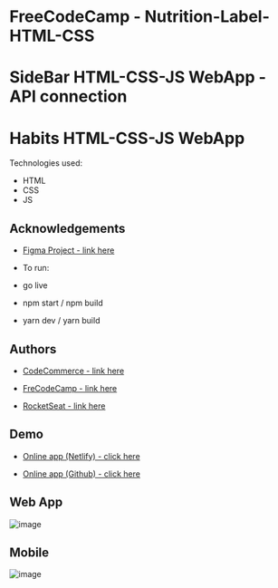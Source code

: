 
# FreeCodeCamp - Nutrition-Label-HTML-CSS
# SideBar HTML-CSS-JS WebApp - API connection
# Habits HTML-CSS-JS WebApp 


Technologies used:

- HTML
- CSS
- JS
















## Acknowledgements

 - [ Figma Project - link here ](https://www.figma.com/community/file/1195327109778210238)
 
- To run:

- go live
- npm start / npm build
- yarn dev / yarn build  



 


## Authors

- [ CodeCommerce - link here ](https://www.youtube.com/watch?v=uy1tgKOnPB0)

- [ FreCodeCamp - link here ](https://www.freecodecamp.org/learn/2022/responsive-web-design/)

- [ RocketSeat - link here ](https://efficient-sloth-d85.notion.site/Trilha-Explorer-4acf33e537f74a059f6e4b6c866d8d6a)


 





## Demo

- [Online app (Netlify) - click here](https://fascinating-paletas-10b32b.netlify.app/)

- [Online app (Github) - click here](https://tiagoc0sta.github.io/Habits/)

## Web App
![image](https://user-images.githubusercontent.com/63982700/216845184-ccb0d65f-eb07-4862-a09c-f4a3c9a86b34.png)


## Mobile
![image](https://user-images.githubusercontent.com/63982700/213898175-d90783ce-419f-444e-8676-946a430f9323.png)
